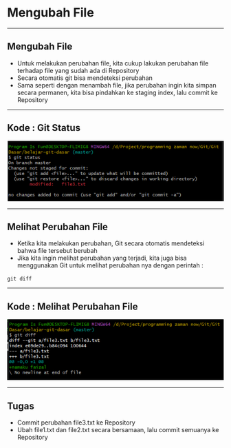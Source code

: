 # Mengubah File

---

## Mengubah File

- Untuk melakukan perubahan file, kita cukup lakukan perubahan file terhadap file yang sudah ada di Repository
- Secara otomatis git bisa mendeteksi perubahan
- Sama seperti dengan menambah file, jika perubahan ingin kita simpan secara permanen, kita bisa pindahkan ke staging index, lalu commit ke Repository

---

## Kode : Git Status

![1](../assets/img/8/1.PNG)

---

## Melihat Perubahan File

- Ketika kita melakukan perubahan, Git secara otomatis mendeteksi bahwa file tersebut berubah
- Jika kita ingin melihat perubahan yang terjadi, kita juga bisa menggunakan Git untuk melihat perubahan nya dengan perintah :
```
git diff
```

---

## Kode : Melihat Perubahan File

![2](../assets/img/8/2.PNG)

---

## Tugas

- Commit perubahan file3.txt ke Repository
- Ubah file1.txt dan file2.txt secara bersamaan, lalu commit semuanya ke Repository
